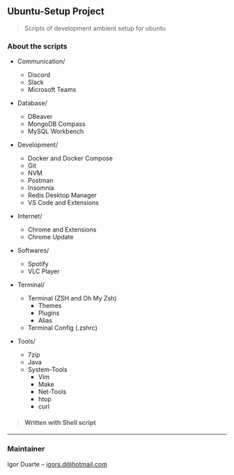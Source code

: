## Ubuntu-Setup Project

> Scripts of development ambient setup for ubuntu

### About the scripts
- Communication/
  - Discord
  - Slack
  - Microsoft Teams

- Database/
  - DBeaver
  - MongoDB Compass
  - MySQL Workbench

- Development/
  - Docker and Docker Compose
  - Git  
  - NVM
  - Postman
  - Insomnia
  - Redis Desktop Manager
  - VS Code and Extensions

- Internet/
  - Chrome and Extensions
  - Chrome Update

- Softwares/
  - Spotify
  - VLC Player

- Terminal/
  - Terminal (ZSH and Oh My Zsh)  
      - Themes
      - Plugins
      - Alias
  - Terminal Config (.zshrc)

- Tools/
  - 7zip
  - Java
  - System-Tools
      - Vim
      - Make
      - Net-Tools
      - htop
      - curl

> #### Written with Shell script
---

### Maintainer
Igor Duarte – igors.d@hotmail.com
